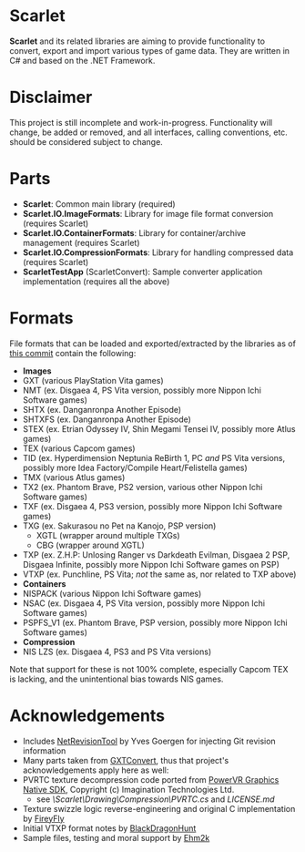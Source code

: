 Scarlet
=======
__Scarlet__ and its related libraries are aiming to provide functionality to convert, export and import various types of game data. They are written in C# and based on the .NET Framework.

Disclaimer
==========
This project is still incomplete and work-in-progress. Functionality will change, be added or removed, and all interfaces, calling conventions, etc. should be considered subject to change.

Parts
=====
* __Scarlet__: Common main library (required)
* __Scarlet.IO.ImageFormats__: Library for image file format conversion (requires Scarlet)
* __Scarlet.IO.ContainerFormats__: Library for container/archive management (requires Scarlet)
* __Scarlet.IO.CompressionFormats__: Library for handling compressed data (requires Scarlet)
* __ScarletTestApp__ (ScarletConvert): Sample converter application implementation (requires all the above)

Formats
=======
File formats that can be loaded and exported/extracted by the libraries as of [this commit](https://github.com/xdanieldzd/Scarlet/tree/a1397142190836f938d287273c0f316c30a0cbff) contain the following:

* __Images__
 * GXT (various PlayStation Vita games)
 * NMT (ex. Disgaea 4, PS Vita version, possibly more Nippon Ichi Software games)
 * SHTX (ex. Danganronpa Another Episode)
 * SHTXFS (ex. Danganronpa Another Episode)
 * STEX (ex. Etrian Odyssey IV, Shin Megami Tensei IV, possibly more Atlus games)
 * TEX (various Capcom games)
 * TID (ex. Hyperdimension Neptunia ReBirth 1, PC _and_ PS Vita versions, possibly more Idea Factory/Compile Heart/Felistella games)
 * TMX (various Atlus games)
 * TX2 (ex. Phantom Brave, PS2 version, various other Nippon Ichi Software games)
 * TXF (ex. Disgaea 4, PS3 version, possibly more Nippon Ichi Software games)
 * TXG (ex. Sakurasou no Pet na Kanojo, PSP version)
   * XGTL (wrapper around multiple TXGs)
    * CBG (wrapper around XGTL)
 * TXP (ex. Z.H.P: Unlosing Ranger vs Darkdeath Evilman, Disgaea 2 PSP, Disgaea Infinite, possibly more Nippon Ichi Software games on PSP)
 * VTXP (ex. Punchline, PS Vita; _not_ the same as, nor related to TXP above)
* __Containers__
 * NISPACK (various Nippon Ichi Software games)
 * NSAC (ex. Disgaea 4, PS Vita version, possibly more Nippon Ichi Software games)
 * PSPFS_V1 (ex. Phantom Brave, PSP version, possibly more Nippon Ichi Software games)
* __Compression__
 * NIS LZS (ex. Disgaea 4, PS3 and PS Vita versions)

Note that support for these is not 100% complete, especially Capcom TEX is lacking, and the unintentional bias towards NIS games.

Acknowledgements
================
* Includes [NetRevisionTool](http://unclassified.software/apps/netrevisiontool) by Yves Goergen for injecting Git revision information
* Many parts taken from [GXTConvert](https://github.com/xdanieldzd/GXTConvert), thus that project's acknowledgements apply here as well:
 * PVRTC texture decompression code ported from [PowerVR Graphics Native SDK](https://github.com/powervr-graphics/Native_SDK), Copyright (c) Imagination Technologies Ltd.
   * see *\Scarlet\Drawing\Compression\PVRTC.cs* and *LICENSE.md*
 * Texture swizzle logic reverse-engineering and original C implementation by [FireyFly](https://github.com/FireyFly)
 * Initial VTXP format notes by [BlackDragonHunt](https://github.com/BlackDragonHunt)
 * Sample files, testing and moral support by [Ehm2k](https://twitter.com/Ehm2k)
